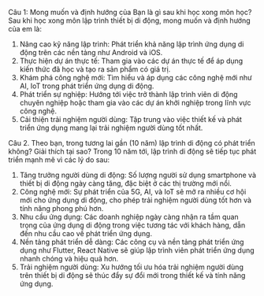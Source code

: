 Câu 1: Mong muốn và định hướng của Bạn là gì sau khi học xong môn học?
Sau khi học xong môn lập trình thiết bị di động, mong muốn và định hướng của em là:
1.	Nâng cao kỹ năng lập trình: Phát triển khả năng lập trình ứng dụng di động trên các nền tảng như Android và iOS.
2.	Thực hiện dự án thực tế: Tham gia vào các dự án thực tế để áp dụng kiến thức đã học và tạo ra sản phẩm có giá trị.
3.	Khám phá công nghệ mới: Tìm hiểu và áp dụng các công nghệ mới như AI, IoT trong phát triển ứng dụng di động.
4.	Phát triển sự nghiệp: Hướng tới việc trở thành lập trình viên di động chuyên nghiệp hoặc tham gia vào các dự án khởi nghiệp trong lĩnh vực công nghệ.
5.	Cải thiện trải nghiệm người dùng: Tập trung vào việc thiết kế và phát triển ứng dụng mang lại trải nghiệm người dùng tốt nhất.

Câu 2. Theo bạn, trong tương lai gần (10 năm) lập trình di động có phát triển không? Giải thích tại sao?
Trong 10 năm tới, lập trình di động sẽ tiếp tục phát triển mạnh mẽ vì các lý do sau:
1.	Tăng trưởng người dùng di động: Số lượng người sử dụng smartphone và thiết bị di động ngày càng tăng, đặc biệt ở các thị trường mới nổi.
2.	Công nghệ mới: Sự phát triển của 5G, AI, và IoT sẽ mở ra nhiều cơ hội mới cho ứng dụng di động, cho phép trải nghiệm người dùng tốt hơn và tính năng phong phú hơn.
3.	Nhu cầu ứng dụng: Các doanh nghiệp ngày càng nhận ra tầm quan trọng của ứng dụng di động trong việc tương tác với khách hàng, dẫn đến nhu cầu cao về phát triển ứng dụng.
4.	Nền tảng phát triển dễ dàng: Các công cụ và nền tảng phát triển ứng dụng như Flutter, React Native sẽ giúp lập trình viên phát triển ứng dụng nhanh chóng và hiệu quả hơn.
5.	Trải nghiệm người dùng: Xu hướng tối ưu hóa trải nghiệm người dùng trên thiết bị di động sẽ thúc đẩy sự đổi mới trong thiết kế và tính năng ứng dụng.
